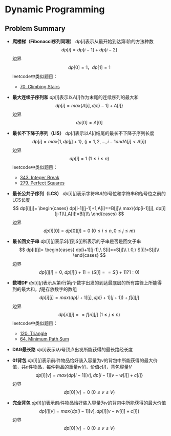 # Dynamic Programming
## Problem Summary
* **爬楼梯（Fibonacci序列同理）**
    $dp[i]$表示从最开始到达第i阶的方法种数
    $$ dp[i] = dp[i-1] + dp[i-2] $$
    边界
    $$ dp[0] = 1， dp[1] = 1 $$
    leetcode中类似题目：
    * [70. Climbing Stairs](https://leetcode.com/problems/climbing-stairs/)

* **最大连续子序列和**
	$dp[i]$表示以$A[i]$作为末尾的连续序列的最大和
    $$ dp[i] = max\{A[i], dp[i-1]+A[i]\} $$
    边界
    $$ dp[0]=A[0] $$
* **最长不下降子序列（LIS）**
	$dp[i]$表示以$A[i]$结尾的最长不下降子序列长度
    $$ dp[i] = max\{1, dp[j]+1\},\ (j=1,2,...,i-1 and A[j]<A[i]) $$
    边界
    $$ dp[i]=1\ (1{\leq}i{\leq}n)$$
    leetcode中类似题目：
    * [343. Integer Break](https://leetcode.com/problems/integer-break/submissions/)
    * [279. Perfect Squares](https://leetcode.com/problems/perfect-squares/)
* **最长公共子序列（LCS）**
	$dp[i][j]$表示字符串$A$的$i$号位和字符串$B$的$j$号位之前的LCS长度
    $$ dp[i][j]=
    \begin{cases}
    dp[i-1][j-1]+1,A[i]==B[j]\\
    max\{dp[i-1][j], dp[i][j-1]\},A[i]!=B[j]\\
    \end{cases}
    $$
    边界
    $$dp[i][0]=dp[0][j]=0\ (0{\leq}i{\leq}n,0{\leq}j{\leq}m)$$
* **最长回文子串**
	$dp[i][j]$表示$S[i]$到$S[j]$所表示的子串是否是回文子串
    $$ dp[i][j]=
    \begin{cases}
    dp[i+1][j-1],\ S[i]==S[j]\\
    \ 0,\ S[i]!=S[j]\\
    \end{cases}
    $$
    边界
    $$dp[i][i]=0,\ dp[i][i+1]=(S[i]==S[i+1]?1:0)$$
* **数塔DP**
	$dp[i][j]$表示从第$i$行第$j$个数字出发的到达最底层的所有路径上所能得到的最大和，$f$是存放数字的数组
    $$ dp[i][j] = max(dp[i+1][j], dp[i+1][j+1])+f[i][j] $$
    边界
    $$ dp[n][j]==f[n][j]\ (1{\leq}j{\leq}n) $$
    leetcode中类似题目：
    * [120. Triangle](https://leetcode.com/problems/triangle/)
    * [64. Minimum Path Sum](https://leetcode.com/problems/minimum-path-sum/)
* **DAG最长路**
	$dp[i]$表示从$i$号顶点出发所能获得的最长路经长度
* **01背包**
	$dp[i][j]$表示前$i$件物品恰好装入容量为$v$的背包中所能获得的最大价值，共$n$件物品，每件物品的重量$w[i]$，价值$c[i]$，背包容量$V$
    $$ dp[i][v] = max\{dp[i-1][v],dp[i-1][v-w[i]]+c[i]\} $$
    边界
    $$ dp[0][v]=0\ (0{\leq}v{\leq}V)$$
* **完全背包**
	$dp[i][j]$表示前$i$件物品恰好装入容量为$v$的背包中所能获得的最大价值
    $$ dp[i][v] = max\{dp[i-1][v],dp[i][v-w[i]]+c[i]\} $$
    边界
    $$ dp[0][v]=0\ (0{\leq}v{\leq}V)$$
